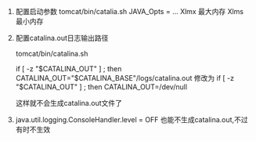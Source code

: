 1. 配置启动参数
   tomcat/bin/catalia.sh JAVA_Opts = ...  Xlmx 最大内存 Xlms 最小内存
2. 配置catalina.out日志输出路径
   
   tomcat/bin/catalina.sh 

   if [ -z "$CATALINA_OUT" ] ; then
      CATALINA_OUT="$CATALINA_BASE"/logs/catalina.out
    修改为
   if [ -z "$CATALINA_OUT" ] ; then
      CATALINA_OUT=/dev/null
      
    这样就不会生成catalina.out文件了
    
3. java.util.logging.ConsoleHandler.level = OFF 
   也能不生成catalina.out,不过有时不生效
